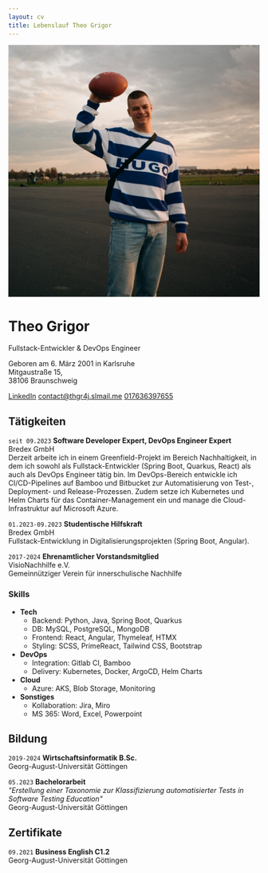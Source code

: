 ```yaml
---
layout: cv
title: Lebenslauf Theo Grigor
---
```

![Theo Grigor](/assets/football.jpg)  
# Theo Grigor
Fullstack-Entwickler & DevOps Engineer

Geboren am 6. März 2001 in Karlsruhe  
Mitgaustraße 15,  
38106 Braunschweig

<div id="webaddress">
    <a href="https://www.linkedin.com/in/theo-grigor-313167198">
    <i class="fa-brands fa-linkedin"></i>
    LinkedIn</a>
    <a href="mailto:contact@thgr4j.slmail.me">
    <i class="fa-regular fa-envelope"></i>
    contact@thgr4j.slmail.me</a>
    <a href="tel:+4917636397655">
    <i class="fa-solid fa-phone"></i>
    017636397655</a>
</div>

## Tätigkeiten

`seit 09.2023`
__Software Developer Expert, DevOps Engineer Expert__  
Bredex GmbH  
Derzeit arbeite ich in einem Greenfield-Projekt im Bereich Nachhaltigkeit, in dem ich sowohl als Fullstack-Entwickler (Spring Boot, Quarkus, React) als auch als DevOps Engineer tätig bin. Im DevOps-Bereich entwickle ich CI/CD-Pipelines auf Bamboo und Bitbucket zur Automatisierung von Test-, Deployment- und Release-Prozessen. Zudem setze ich Kubernetes und Helm Charts für das Container-Management ein und manage die Cloud-Infrastruktur auf Microsoft Azure.

`01.2023-09.2023`
__Studentische Hilfskraft__  
Bredex GmbH  
Fullstack-Entwicklung in Digitalisierungsprojekten (Spring Boot, Angular).

`2017-2024`
__Ehrenamtlicher Vorstandsmitglied__  
VisioNachhilfe e.V.  
Gemeinnütziger Verein für innerschulische Nachhilfe

### Skills

- __Tech__
    - <span class="blue">Backend:</span> Python, Java, Spring Boot, Quarkus
    - <span class="blue">DB:</span> MySQL, PostgreSQL, MongoDB
    - <span class="blue">Frontend:</span> React, Angular, Thymeleaf, HTMX
    - <span class="blue">Styling:</span> SCSS, PrimeReact, Tailwind CSS, Bootstrap
- __DevOps__
    - <span class="blue">Integration:</span> Gitlab CI, Bamboo
    - <span class="blue">Delivery:</span> Kubernetes, Docker, ArgoCD, Helm Charts
- __Cloud__
    - <span class="blue">Azure:</span> AKS, Blob Storage, Monitoring
- __Sonstiges__
    - <span class="blue">Kollaboration:</span> Jira, Miro
    - <span class="blue">MS 365:</span> Word, Excel, Powerpoint


## Bildung

`2019-2024`
__Wirtschaftsinformatik B.Sc.__  
Georg-August-Universität Göttingen

`05.2023`
__Bachelorarbeit__  
_"Erstellung einer Taxonomie zur Klassifizierung automatisierter Tests in Software Testing Education"_  
Georg-August-Universität Göttingen

## Zertifikate

`09.2021`
__Business English C1.2__  
Georg-August-Universität Göttingen

<!-- ### Footer

Last updated: Dec 2024 -->



